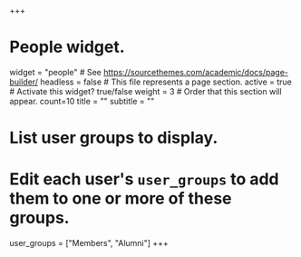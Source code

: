 +++
# People widget.
widget = "people"  # See https://sourcethemes.com/academic/docs/page-builder/
headless = false  # This file represents a page section.
active = true  # Activate this widget? true/false
weight = 3  # Order that this section will appear.
count=10
title = ""
subtitle = ""

# List user groups to display.
#   Edit each user's `user_groups` to add them to one or more of these groups.
user_groups = ["Members",
               "Alumni"]
+++
